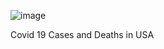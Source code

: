 ![image](https://user-images.githubusercontent.com/126218708/222935206-9f2e6293-27ff-4d09-8835-c71b3eb14c39.png)

Covid 19 Cases and Deaths in USA

